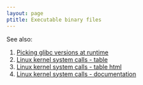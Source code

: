 ```yaml
---
layout: page
ptitle: Executable binary files
---
```




See also:
1. [Picking glibc versions at runtime](picking_glibc_versions_at_runtime)
2. [Linux kernel system calls - table](https://github.com/torvalds/linux/blob/master/scripts/syscall.tbl)
3. [Linux kernel system calls - table html](https://gpages.juszkiewicz.com.pl/syscalls-table/syscalls.html)
4. [Linux kernel system calls - documentation](https://linux-kernel-labs.github.io/refs/heads/master/lectures/syscalls.html)
